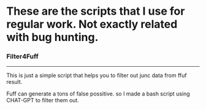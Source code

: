 # These are the scripts that I use for regular work. Not exactly related with bug hunting.

### Filter4Fuff
---
This is just a simple script that helps you to filter out junc data from ffuf result.

Fuff can generate a tons of false possitive. so I made a bash script using CHAT-GPT to filter them out.
